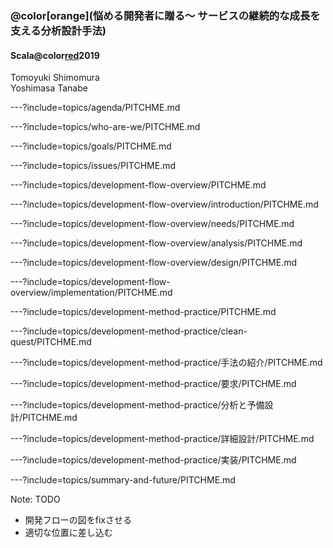 ### @color[orange](悩める開発者に贈る〜 サービスの継続的な成長を支える分析設計手法)

#### Scala@color[red](Matsuri)2019

Tomoyuki Shimomura  
Yoshimasa Tanabe  

---?include=topics/agenda/PITCHME.md

---?include=topics/who-are-we/PITCHME.md

<!-- 理想とする開発チームの状態とは？ -->
---?include=topics/goals/PITCHME.md

<!-- 開発に取り巻く課題と懸念 -->
---?include=topics/issues/PITCHME.md

<!-- 開発フローについて -->
---?include=topics/development-flow-overview/PITCHME.md

---?include=topics/development-flow-overview/introduction/PITCHME.md

---?include=topics/development-flow-overview/needs/PITCHME.md

---?include=topics/development-flow-overview/analysis/PITCHME.md

---?include=topics/development-flow-overview/design/PITCHME.md

---?include=topics/development-flow-overview/implementation/PITCHME.md


<!-- 開発フローにおける実践的なアプローチ -->
---?include=topics/development-method-practice/PITCHME.md

<!-- お題 -->
---?include=topics/development-method-practice/clean-quest/PITCHME.md

---?include=topics/development-method-practice/手法の紹介/PITCHME.md

---?include=topics/development-method-practice/要求/PITCHME.md

---?include=topics/development-method-practice/分析と予備設計/PITCHME.md

---?include=topics/development-method-practice/詳細設計/PITCHME.md

---?include=topics/development-method-practice/実装/PITCHME.md

<!-- まとめと展望 -->
---?include=topics/summary-and-future/PITCHME.md

Note:
TODO 
- 開発フローの図をfixさせる
- 適切な位置に差し込む



